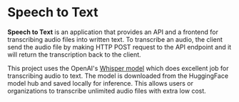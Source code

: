 Speech to Text
==============

**Speech to Text** is an application that provides an API and a frontend for transcribing audio files into written text. To transcribe an audio, the client send the audio file by making HTTP POST request to the API endpoint and it will return the transcription back to the client.

This project uses the OpenAI's [Whisper model](https://huggingface.co/openai/whisper-small.en) which does excellent job for transcribing audio to text. The model is downloaded from the HuggingFace model hub and saved locally for inference. This allows users or organizations to transcribe unlimited audio files with extra low cost.
